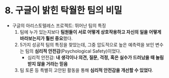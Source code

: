 # 8. 구글이 밝힌 탁월한 팀의 비밀

- 구글의 아리스토텔레스 프로젝트: 뛰어난 팀의 특징
  1. 팀에 누가 있는지보다 **팀원들이 서로 어떻게 상호작용하고 자신의 일을 어떻게 바라보는지가 훨씬 중요**했다.
  2. 5가지 성공적 팀의 특징을 찾았는데, 그중 압도적으로 높은 예측력을 보인 변수는 팀의 **심리적 안전감**(Psychological Safety)이었다.
     - 심리적 안전감: **내 생각이나 의견, 질문, 걱정, 혹은 실수가 드러났을 때 놀림받지 않을 거라는 믿음**
  3. 팀 토론 등 특별히 고안된 활동을 통해 **심리적 안전감을 개선할 수 있었다**.

